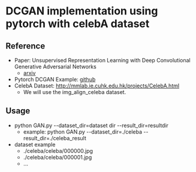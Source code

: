 # DCGAN implementation using pytorch with celebA dataset
## Reference
- Paper: Unsupervised Representation Learning with Deep Convolutional Generative Adversarial Networks
    - [arxiv](https://arxiv.org/pdf/1511.06434.pdf)
- Pytorch DCGAN Example: [github](https://github.com/pytorch/examples/tree/master/dcgan)
- CelebA Dataset: http://mmlab.ie.cuhk.edu.hk/projects/CelebA.html
    - We will use the img_align_celeba dataset.
## Usage
- python GAN.py --dataset_dir=dataset dir --result_dir=resultdir
    - example: python GAN.py --dataset_dir=./celeba --result_dir=./celeba_result
- dataset example
    - ./celeba/celeba/000000.jpg
    - ./celeba/celeba/000001.jpg
    - ...